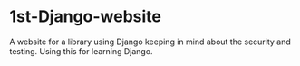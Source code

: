 # 1st-Django-website
A website for a library using Django keeping in mind about the security and testing. Using this for learning Django. 
